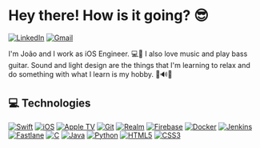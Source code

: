 # Hey there! How is it going? 😎
[![LinkedIn](https://img.shields.io/badge/-Connect-blue?style=flat-square&logo=Linkedin&logoColor=white&link=https://www.linkedin.com/in/arthur-andrade-fullstack-dev/)](https://www.linkedin.com/in/joao-victor-tribuzy/?locale=en_US)
[![Gmail](https://img.shields.io/badge/-Contact%20Me!-c14438?style=flat-square&logo=Gmail&logoColor=white&link=mailto:arthur.diegoo@hotmail.com)](mailto:joaovtribuzy@gmail.com)

I'm João and I work as iOS Engineer. 💻📲 I also love music and play bass guitar. Sound and light design are the things that I'm learning to relax and do something with what I learn is my hobby. 🎸🔊💡

##  💻 Technologies
[<img alt="Swift" src="https://img.shields.io/badge/swift%20-%23E34F26.svg?&style=for-the-badge&logo=swift&logoColor=white"/>](https://www.swift.org/documentation/)
[<img alt="iOS" src="https://img.shields.io/badge/ios-%23282c34.svg?&style=for-the-badge&logo=ios&logoColor=white"/>](https://developer.apple.com/ios/)
[<img alt="Apple TV" src="https://img.shields.io/badge/appletv-%23282c34.svg?&style=for-the-badge&logo=appletv&logoColor=white"/>](https://developer.apple.com/tvos/)
[<img alt="Git" src="https://img.shields.io/badge/git%20-%23E34F26.svg?&style=for-the-badge&logo=git&logoColor=white"/>](https://git-scm.com)
[<img alt="Realm" src="https://img.shields.io/badge/realm%20-%23593d88.svg?&style=for-the-badge&logo=realm&logoColor=white"/>](https://realm.io)
[<img alt="Firebase" src="https://img.shields.io/badge/firebase%20-%23593d88.svg?&style=for-the-badge&logo=firebase&logoColor=white&color=yellow"/>](https://firebase.google.com)
[<img alt="Docker" src="https://img.shields.io/badge/docker%20-%23E34F26.svg?&style=for-the-badge&logo=docker&logoColor=white&color=blue"/>](https://www.docker.com) 
[<img alt="Jenkins" src="https://img.shields.io/badge/jenkins%20-%23593d88.svg?&style=for-the-badge&logo=jenkins&logoColor=white&color=red"/>](https://www.jenkins.io)
[<img alt="Fastlane" src="https://img.shields.io/badge/fastlane%20-%23593d88.svg?&style=for-the-badge&logo=fastlane&logoColor=white"/>](https://realm.io)
[<img alt="C" src="https://img.shields.io/badge/c%20-%231572B6.svg?&style=for-the-badge&logo=c&logoColor=white"/>](https://devdocs.io/c/)
[<img alt="Java" src="https://img.shields.io/badge/java%20-%231572B6.svg?&style=for-the-badge&logo=java&logoColor=white&color=red"/>](https://docs.oracle.com/javase/7/docs/technotes/guides/language/)
[<img alt="Python" src="https://img.shields.io/badge/python%20-%231572B6.svg?&style=for-the-badge&logo=python&logoColor=white"/>](https://www.python.org)
[<img alt="HTML5" src="https://img.shields.io/badge/html5%20-%23E34F26.svg?&style=for-the-badge&logo=html5&logoColor=white"/>](https://developer.mozilla.org/pt-BR/docs/Web/HTML) 
[<img alt="CSS3" src="https://img.shields.io/badge/css3%20-%23E34F26.svg?&style=for-the-badge&logo=css3&logoColor=white&color=blue"/>](https://developer.mozilla.org/pt-BR/docs/Web/CSS) 
